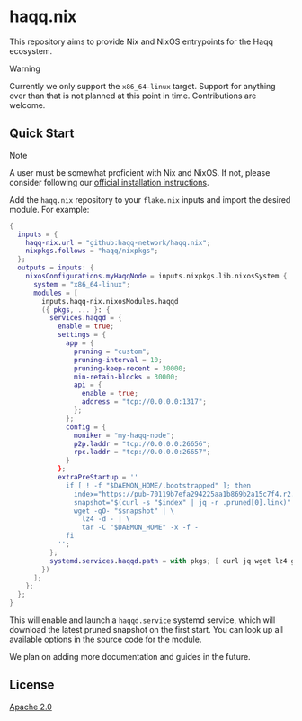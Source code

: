 # haqq.nix

This repository aims to provide Nix and NixOS entrypoints for the Haqq
ecosystem.

> [!WARNING]
> Currently we only support the `x86_64-linux` target. Support for anything over
> than that is not planned at this point in time. Contributions are welcome.

## Quick Start

> [!NOTE]
> A user must be somewhat proficient with Nix and NixOS. If not, please consider
> following our [official installation
> instructions](https://docs.haqq.network/network/run-node/).

Add the `haqq.nix` repository to your `flake.nix` inputs and import the desired
module. For example:

```nix
{
  inputs = {
    haqq-nix.url = "github:haqq-network/haqq.nix";
    nixpkgs.follows = "haqq/nixpkgs";
  };
  outputs = inputs: {
    nixosConfigurations.myHaqqNode = inputs.nixpkgs.lib.nixosSystem {
      system = "x86_64-linux";
      modules = [
        inputs.haqq-nix.nixosModules.haqqd
        ({ pkgs, ... }: {
          services.haqqd = {
            enable = true;
            settings = {
              app = {
                pruning = "custom";
                pruning-interval = 10;
                pruning-keep-recent = 30000;
                min-retain-blocks = 30000;
                api = {
                  enable = true;
                  address = "tcp://0.0.0.0:1317";
                };
              };
              config = {
                moniker = "my-haqq-node";
                p2p.laddr = "tcp://0.0.0.0:26656";
                rpc.laddr = "tcp://0.0.0.0:26657";
              }
            };
            extraPreStartup = ''
              if [ ! -f "$DAEMON_HOME/.bootstrapped" ]; then
                index="https://pub-70119b7efa294225aa1b869b2a15c7f4.r2.dev/index.json"
                snapshot="$(curl -s "$index" | jq -r .pruned[0].link)"
                wget -qO- "$snapshot" | \
                  lz4 -d - | \
                  tar -C "$DAEMON_HOME" -x -f -
              fi
            '';
          };
          systemd.services.haqqd.path = with pkgs; [ curl jq wget lz4 gnutar ];
        })
      ];
    };
  };
}
```

This will enable and launch a `haqqd.service` systemd service, which will
download the latest pruned snapshot on the first start. You can look up all
available options in the source code for the module.

We plan on adding more documentation and guides in the future.

## License

[Apache 2.0](./LICENSE)
